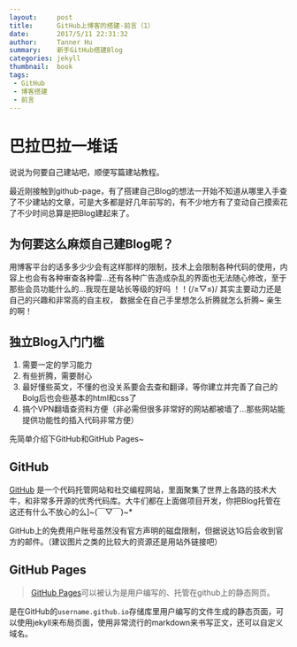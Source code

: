 ```yaml
---
layout:     post
title:      GitHub上博客的搭建-前言（1）
date:       2017/5/11 22:31:32  
author:     Tanner Hu
summary:    新手GitHub搭建Blog
categories: jekyll
thumbnail:  book
tags:
 - GitHub
 - 博客搭建
 - 前言
---
```

# 巴拉巴拉一堆话 #

说说为何要自己建站吧，顺便写篇建站教程。

最近刚接触到github-page，有了搭建自己Blog的想法一开始不知道从哪里入手查了不少建站的文章，可是大多都是好几年前写的，有不少地方有了变动自己摸索花了不少时间总算是把Blog建起来了。

## 为何要这么麻烦自己建Blog呢？ ##

用博客平台的话多多少少会有这样那样的限制，技术上会限制各种代码的使用，内容上也会有各种审查各种雷...还有各种广告造成杂乱的界面也无法随心修改，至于那些会员功能什么的...我现在是站长等级的好吗 ！！(/≥▽≤)/  其实主要动力还是自己的兴趣和非常高的自主权， 数据全在自己手里想怎么折腾就怎么折腾~ 亲生的啊！

## 独立Blog入门门槛 ##

1. 需要一定的学习能力
2. 有些折腾，需要耐心
3. 最好懂些英文，不懂的也没关系要会去查和翻译，等你建立并完善了自己的Bolg后也会些基本的html和css了
4. 搞个VPN翻墙查资料方便（非必需但很多非常好的网站都被墙了...那些网站能提供功能性的插入代码非常方便）


先简单介绍下GitHub和GitHub Pages~

## GitHub ##

[GitHub][1] 是一个代码托管网站和社交编程网站，里面聚集了世界上各路的技术大牛，和非常多开源的优秀代码库。大牛们都在上面做项目开发，你把Blog托管在这还有什么不放心的么]~(￣▽￣)~*

GitHub上的免费用户账号虽然没有官方声明的磁盘限制，但据说达1G后会收到官方的邮件。（建议图片之类的比较大的资源还是用站外链接吧）

## GitHub Pages ##

 >[GitHub Pages][2]可以被认为是用户编写的、托管在github上的静态网页。

是在GitHub的`username.github.io`存储库里用户编写的文件生成的静态页面，可以使用jekyll来布局页面，使用非常流行的markdown来书写正文，还可以自定义域名。




[1]: https://github.com/
[2]: https://pages.github.com/